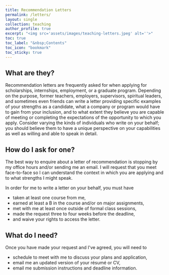 ```yaml
---
title: Recommendation Letters
permalink: /letters/
layout: single
collection: teaching
author_profile: true
excerpt: "<img src='assets/images/teaching-letters.jpeg' alt=''>"
toc: true
toc_label: "&nbsp;Contents"
toc_icon: "bookmark"
toc_sticky: true
---
```


## What are they?

Recommendation letters are frequently asked for when applying for scholarships, internships, employment, or a graduate program. Depending on the purpose, former teachers, employers, supervisors, spiritual leaders, and sometimes even friends can write a letter providing specific examples of your strengths as a candidate, what a company or program would have to gain from your inclusion, and to what extent they believe you are capable of meeting or completing the expectations of the opportunity to which you apply. Consider varying the kinds of individuals who write on your behalf; you should believe them to have a unique perspective on your capabilities as well as willing and able to speak in detail.

## How do I ask for one?

The best way to enquire about a letter of recommendation is stopping by my office hours and/or sending me an email. I will request that you meet face-to-face so I can understand the context in which you are applying and to what strengths I might speak. 

In order for me to write a letter on your behalf, you must have
* taken at least one course from me,
* earned at least a B in the course and/or on major assignments,
* met with me at least once outside of formal class sessions,
* made the request three to four weeks before the deadline,
* and waive your rights to access the letter.

## What do I need?

Once you have made your request and I've agreed, you will need to
* schedule to meet with me to discuss your plans and application,
* email me an updated version of your résumé or CV,
* email me submission instructions and deadline information.
